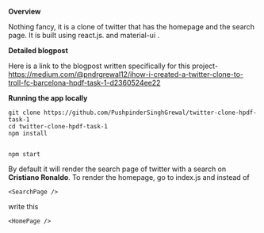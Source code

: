 **Overview**

Nothing fancy, it is a clone of twitter that has the homepage and the search page. It is built using react.js. and material-ui .



**Detailed blogpost**

Here is a link to the blogpost written specifically for this project- https://medium.com/@pndrgrewal12/ihow-i-created-a-twitter-clone-to-troll-fc-barcelona-hpdf-task-1-d2360524ee22

**Running the app locally**
```
git clone https://github.com/PushpinderSinghGrewal/twitter-clone-hpdf-task-1
cd twitter-clone-hpdf-task-1
npm install


npm start
```
By default it will render the search page of twitter with a search on **Cristiano Ronaldo**.
To render the homepage, go to index.js and instead of 

``` 
<SearchPage />
```
write this
```
<HomePage />
```


